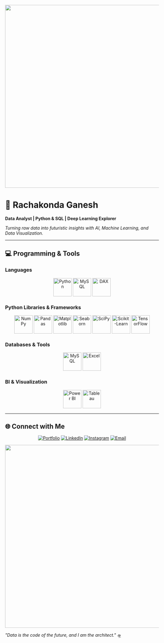 <p align="center">
  <img src="https://media.giphy.com/media/3o7aD5tv1ogNBtDhDi/giphy.gif" width="600"/>
</p>

# 👾 Rachakonda Ganesh
**Data Analyst | Python & SQL | Deep Learning Explorer**  

*Turning raw data into futuristic insights with AI, Machine Learning, and Data Visualization.*

---

## 💻 Programming & Tools

### Languages
<p align="center">
  <img src="https://cdn.jsdelivr.net/gh/devicons/devicon/icons/python/python-original.svg" width="60" alt="Python"/>
  <img src="https://cdn.jsdelivr.net/gh/devicons/devicon/icons/mysql/mysql-original.svg" width="60" alt="MySQL"/>
  <img src="https://cdn.jsdelivr.net/gh/devicons/devicon/icons/dax/dax-original.svg" width="60" alt="DAX"/>
</p>

### Python Libraries & Frameworks
<p align="center">
  <img src="https://cdn.jsdelivr.net/gh/devicons/devicon/icons/numpy/numpy-original.svg" width="60" alt="NumPy"/>
  <img src="https://cdn.jsdelivr.net/gh/devicons/devicon/icons/pandas/pandas-original.svg" width="60" alt="Pandas"/>
  <img src="https://cdn.jsdelivr.net/gh/devicons/devicon/icons/matplotlib/matplotlib-original.svg" width="60" alt="Matplotlib"/>
  <img src="https://cdn.jsdelivr.net/gh/devicons/devicon/icons/seaborn/seaborn-original.svg" width="60" alt="Seaborn"/>
  <img src="https://cdn.jsdelivr.net/gh/devicons/devicon/icons/scipy/scipy-original.svg" width="60" alt="SciPy"/>
  <img src="https://cdn.jsdelivr.net/gh/devicons/devicon/icons/scikit-learn/scikit-learn-original.svg" width="60" alt="Scikit-Learn"/>
  <img src="https://cdn.jsdelivr.net/gh/devicons/devicon/icons/tensorflow/tensorflow-original.svg" width="60" alt="TensorFlow"/>
</p>

### Databases & Tools
<p align="center">
  <img src="https://cdn.jsdelivr.net/gh/devicons/devicon/icons/mysql/mysql-original.svg" width="60" alt="MySQL"/>
  <img src="https://cdn.jsdelivr.net/gh/devicons/devicon/icons/excel/excel-original.svg" width="60" alt="Excel"/>
</p>

### BI & Visualization
<p align="center">
  <img src="https://upload.wikimedia.org/wikipedia/commons/c/cf/Microsoft_Power_BI_Logo.svg" width="60" alt="Power BI"/>
  <img src="https://upload.wikimedia.org/wikipedia/commons/4/4b/Tableau_Logo.png" width="60" alt="Tableau"/>
</p>

---

## 🌐 Connect with Me
<p align="center">
  <a href="https://rachakonda-ganesh.lovable.app/"><img src="https://img.shields.io/badge/Portfolio-Website-blue?style=for-the-badge&logo=Google-Chrome" alt="Portfolio"/></a>
  <a href="https://www.linkedin.com/in/rachakonda-ganesh-2782452a8"><img src="https://img.shields.io/badge/LinkedIn-Rachakonda-blue?style=for-the-badge&logo=linkedin" alt="LinkedIn"/></a>
  <a href="https://www.instagram.com/gany9c?igsh=MWZwOW9jMzY5MWY2dA=="><img src="https://img.shields.io/badge/Instagram-@gany9c-purple?style=for-the-badge&logo=instagram" alt="Instagram"/></a>
  <a href="mailto:rachakondaganesh60@gmail.com"><img src="https://img.shields.io/badge/Email-rachakondaganesh60@gmail.com-red?style=for-the-badge&logo=gmail" alt="Email"/></a>
</p>

<p align="center">
  <img src="https://media.giphy.com/media/3oKIPwoeGErMmaI43C/giphy.gif" width="600"/>
</p>

*"Data is the code of the future, and I am the architect."* 🛸



